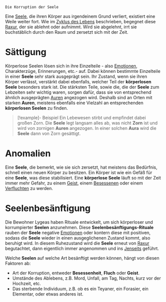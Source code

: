 	Die Korruption der Seele

Eine [Seele](Die%20Seele), die ihren Körper aus irgendeinem Grund verliert, existiert eine Weile weiter fort. Wie im [Zyklus des Lebens](Der%20Zyklus%20des%20Lebens.md) beschrieben, begegnet diese [Raxur](Die%20Gyrgothen.md#Raxur), der sie ablehnt oder aufnimmt. Wird sie abgelehnt, irrt sie buchstäblich durch den Raum und zersetzt sich mit der Zeit.

# Sättigung
Körperlose Seelen lösen sich in ihre Einzelteile - also [Emotionen](Die%20Emotionen), Charakterzüge, Erinnerungen, etc.- auf. Dabei können bestimmte Einzelteile in einer **Seele** sehr stark ausgeprägt sein. Ihr Zustand, wenn sie ihren Körper verlässt, verstärkt dabei ebenfalls, welcher Teil der **körperlosen Seele** besonders stark ist.
Die stärksten Teile, sowie die, die der **Seele** zum Lebzeiten sehr wichtig waren, sorgen dafür, dass sie von entsprechend ähnlich ausgeprägten [Auren](Die%20Seele#Die%20Aura) angezogen wird. Deshalb sind an Orten mit starken **Auren**, meistens ebenfalls eine Vielzahl an entsprechenden **körperlosen Seelen** zu finden.

>[!example]- Beispiel
>Ein Lebewesen stirbt und empfindet dabei großen Zorn. Die **Seele** legt langsam alles ab, was nicht **Zorn** ist und wird von zornigen **Auren** angezogen. In einer solchen **Aura** wird die **Seele** dann von Zorn gesättigt.

# Anomalien
Eine **Seele**, die bemerkt, wie sie sich zersetzt, hat meistens das Bedürfnis, schnell einen neuen Körper zu besitzen. Ein Körper ist wie ein Gefäß für eine **Seele**, was diese stabilisiert. Eine **körperlose Seele** läuft so mit der Zeit immer mehr Gefahr, zu einem [Geist](Geister.md),
einem [Besessenen](Besessene.md) oder einem [Verfluchten](Verfluchte.md) zu werden.

# Seelenbesänftigung
Die Bewohner Lygeas haben Rituale entwickelt, um sich körperloser und korrumpierter **Seelen** anzunehmen. Diese **Seelenbesänftigungs-Rituale** rauben der **Seele** negative [Emotionen](Die%20Emotionen) oder kontern diese mit positiven, sodass die **Seele** wieder in einen ausgeglichenen Zustand kommt, also beruhigt wird.
In diesem Ruhezustand wird die **Seele** erneut von [Raxur](Die%20Gyrgothen.md#Raxur) begutachtet, dann eigentlich immer angenommen und ins [Jenseits](Die%20Sterne#Covas) geführt.

Welche **Seelen** auf welche Art besänftigt werden können, hängt von diesen Faktoren ab:
- Art der Korruption, entweder **Besessenheit**, **Fluch** oder **Geist**.
- Umstände des Ablebens, z.B. Mord, Unfall, am Tag, Nachts, kurz vor der Hochzeit, etc.
- Das sterbende Individuum, z.B. ob es ein Teyaner, ein Forasier, ein Elementar, oder etwas anderes ist.